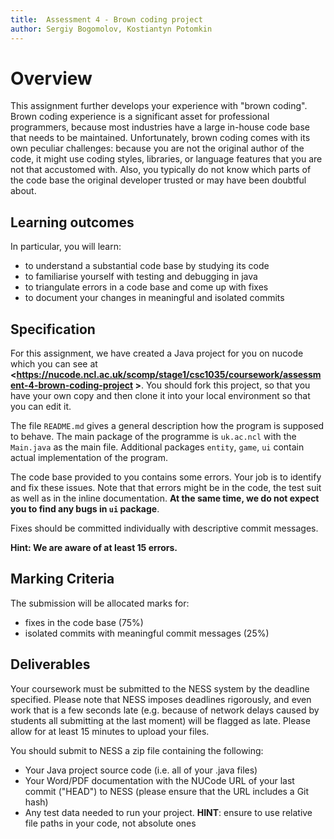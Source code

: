 ```yaml
---
title:  Assessment 4 - Brown coding project
author: Sergiy Bogomolov, Kostiantyn Potomkin
---
```


# Overview

This assignment further develops your experience with "brown coding".
Brown coding experience is a significant asset for professional
programmers, because most industries have a large in-house code base
that needs to be maintained. Unfortunately, brown coding comes with its
own peculiar challenges: because you are not the original author of the
code, it might use coding styles, libraries, or language features that
you are not that accustomed with. Also, you typically do not know which
parts of the code base the original developer trusted or may have been
doubtful about.

## Learning outcomes

In particular, you will learn:

 * to understand a substantial code base by studying its code
 * to familiarise yourself with testing and debugging in java
 * to triangulate errors in a code base and come up with fixes
 * to document your changes in meaningful and isolated commits


## Specification

For this assignment, we have created a Java project for you on nucode
which you can see at
**<https://nucode.ncl.ac.uk/scomp/stage1/csc1035/coursework/assessment-4-brown-coding-project >**.
You should fork this project, so that
you have your own copy and then clone it into your local environment so
that you can edit it.

The file `README.md` gives a general description how the program is
supposed to behave. The main package of the programme is `uk.ac.ncl` with the `Main.java` as the main file.
Additional packages `entity`, `game`, `ui` contain actual implementation of the program.

The code base provided to you contains some errors.  Your job is to
identify and fix these issues.  Note that that errors might be in the
code, the test suit as well as in the inline documentation.  **At the
same time, we do not expect you to find any bugs in `ui` package**.

Fixes should be committed individually with descriptive
commit messages.

**Hint: We are aware of at least 15 errors.**

## Marking Criteria

The submission will be allocated marks for:

 * fixes in the code base (75%)
 * isolated commits with meaningful commit messages (25%)

## Deliverables

Your coursework must be submitted to the NESS system by the deadline
specified. Please note that NESS imposes deadlines rigorously, and
even work that is a few seconds late (e.g. because of network delays
caused by students all submitting at the last moment) will be flagged
as late. Please allow for at least 15 minutes to upload your files.

You should submit to NESS a zip file containing the following:

- Your Java project source code (i.e. all of your .java files)
- Your Word/PDF documentation with the NUCode URL of your last commit
  ("HEAD") to NESS (please ensure that the URL includes a Git hash)
- Any test data needed to run your project. **HINT**: ensure to use relative
  file paths in your code, not absolute ones
